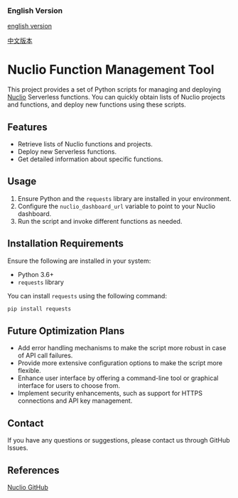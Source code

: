 
### English Version

[english version](https://github.com/dan246/Serverless-Auto/blob/main/README_en.md)

[中文版本](https://github.com/dan246/Serverless-Auto/blob/main/README.md)

# Nuclio Function Management Tool

This project provides a set of Python scripts for managing and deploying [Nuclio](https://nuclio.io/) Serverless functions. You can quickly obtain lists of Nuclio projects and functions, and deploy new functions using these scripts.

## Features

- Retrieve lists of Nuclio functions and projects.
- Deploy new Serverless functions.
- Get detailed information about specific functions.

## Usage

1. Ensure Python and the `requests` library are installed in your environment.
2. Configure the `nuclio_dashboard_url` variable to point to your Nuclio dashboard.
3. Run the script and invoke different functions as needed.

## Installation Requirements

Ensure the following are installed in your system:

- Python 3.6+
- `requests` library

You can install `requests` using the following command:

```bash
pip install requests
```
## Future Optimization Plans

- Add error handling mechanisms to make the script more robust in case of API call failures.
- Provide more extensive configuration options to make the script more flexible.
- Enhance user interface by offering a command-line tool or graphical interface for users to choose from.
- Implement security enhancements, such as support for HTTPS connections and API key management.

## Contact

If you have any questions or suggestions, please contact us through GitHub Issues.

## References

[Nuclio GitHub](https://github.com/nuclio/nuclio)

